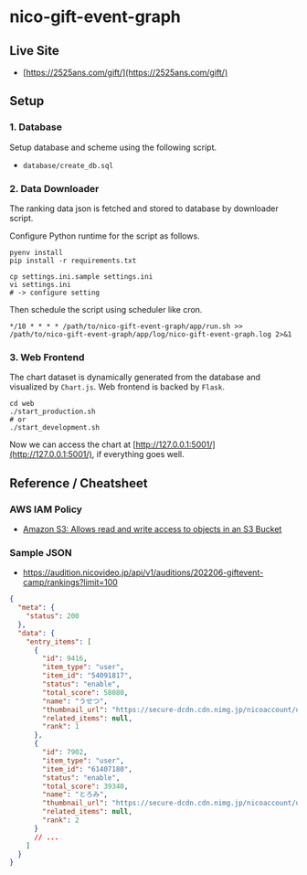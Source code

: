 # nico-gift-event-graph

## Live Site

* [https://2525ans.com/gift/](https://2525ans.com/gift/)

## Setup

### 1. Database

Setup database and scheme using the following script.

* `database/create_db.sql`

### 2. Data Downloader

The ranking data json is fetched and stored to database by downloader script.

Configure Python runtime for the script as follows.

```shell
pyenv install
pip install -r requirements.txt
```

```shell
cp settings.ini.sample settings.ini
vi settings.ini
# -> configure setting
```

Then schedule the script using scheduler like cron.

```
*/10 * * * * /path/to/nico-gift-event-graph/app/run.sh >> /path/to/nico-gift-event-graph/app/log/nico-gift-event-graph.log 2>&1
```

### 3. Web Frontend

The chart dataset is dynamically generated from the database and visualized by `Chart.js`.
Web frontend is backed by `Flask`.

```shell
cd web
./start_production.sh
# or
./start_development.sh
```

Now we can access the chart at [http://127.0.0.1:5001/](http://127.0.0.1:5001/), if everything goes well.

## Reference / Cheatsheet

### AWS IAM Policy

* [Amazon S3: Allows read and write access to objects in an S3 Bucket](https://docs.aws.amazon.com/IAM/latest/UserGuide/reference_policies_examples_s3_rw-bucket.html)

### Sample JSON

* https://audition.nicovideo.jp/api/v1/auditions/202206-giftevent-camp/rankings?limit=100

```json
{
  "meta": {
    "status": 200
  },
  "data": {
    "entry_items": [
      {
        "id": 9416,
        "item_type": "user",
        "item_id": "54091817",
        "status": "enable",
        "total_score": 58080,
        "name": "うせつ",
        "thumbnail_url": "https://secure-dcdn.cdn.nimg.jp/nicoaccount/usericon/5409/54091817.jpg?1653667157",
        "related_items": null,
        "rank": 1
      },
      {
        "id": 7902,
        "item_type": "user",
        "item_id": "61407180",
        "status": "enable",
        "total_score": 39340,
        "name": "とろみ",
        "thumbnail_url": "https://secure-dcdn.cdn.nimg.jp/nicoaccount/usericon/6140/61407180.jpg?1516790391",
        "related_items": null,
        "rank": 2
      }
      // ...
    ]
  }
}
```